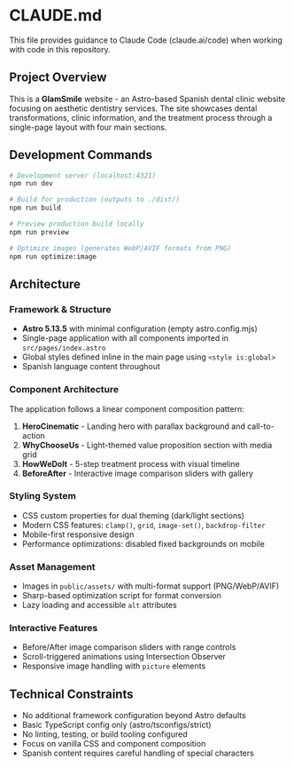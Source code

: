 # CLAUDE.md

This file provides guidance to Claude Code (claude.ai/code) when working with code in this repository.

## Project Overview

This is a **GlamSmile** website - an Astro-based Spanish dental clinic website focusing on aesthetic dentistry services. The site showcases dental transformations, clinic information, and the treatment process through a single-page layout with four main sections.

## Development Commands

```bash
# Development server (localhost:4321)
npm run dev

# Build for production (outputs to ./dist/)
npm run build

# Preview production build locally
npm run preview

# Optimize images (generates WebP/AVIF formats from PNG)
npm run optimize:image
```

## Architecture

### Framework & Structure
- **Astro 5.13.5** with minimal configuration (empty astro.config.mjs)
- Single-page application with all components imported in `src/pages/index.astro`
- Global styles defined inline in the main page using `<style is:global>`
- Spanish language content throughout

### Component Architecture
The application follows a linear component composition pattern:
1. **HeroCinematic** - Landing hero with parallax background and call-to-action
2. **WhyChooseUs** - Light-themed value proposition section with media grid
3. **HowWeDoIt** - 5-step treatment process with visual timeline
4. **BeforeAfter** - Interactive image comparison sliders with gallery

### Styling System
- CSS custom properties for dual theming (dark/light sections)
- Modern CSS features: `clamp()`, `grid`, `image-set()`, `backdrop-filter`
- Mobile-first responsive design
- Performance optimizations: disabled fixed backgrounds on mobile

### Asset Management
- Images in `public/assets/` with multi-format support (PNG/WebP/AVIF)
- Sharp-based optimization script for format conversion
- Lazy loading and accessible `alt` attributes

### Interactive Features
- Before/After image comparison sliders with range controls
- Scroll-triggered animations using Intersection Observer
- Responsive image handling with `picture` elements

## Technical Constraints

- No additional framework configuration beyond Astro defaults
- Basic TypeScript config only (astro/tsconfigs/strict)
- No linting, testing, or build tooling configured
- Focus on vanilla CSS and component composition
- Spanish content requires careful handling of special characters